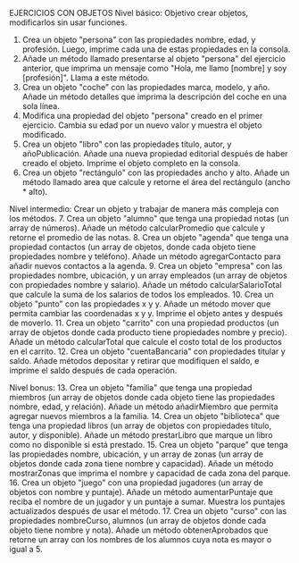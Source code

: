 EJERCICIOS CON OBJETOS
Nivel básico: Objetivo crear objetos, modificarlos sin usar funciones.
1.	Crea un objeto "persona" con las propiedades nombre, edad, y profesión. Luego, imprime cada una de estas propiedades en la consola.
2.	Añade un método llamado presentarse al objeto "persona" del ejercicio anterior, que imprima un mensaje como "Hola, me llamo [nombre] y soy [profesión]". Llama a este método.
3.	Crea un objeto "coche" con las propiedades marca, modelo, y año. Añade un método detalles que imprima la descripción del coche en una sola línea.
4.	Modifica una propiedad del objeto "persona" creado en el primer ejercicio. Cambia su edad por un nuevo valor y muestra el objeto modificado.
5.	Crea un objeto "libro" con las propiedades título, autor, y añoPublicación. Añade una nueva propiedad editorial después de haber creado el objeto. Imprime el objeto completo en la consola.
6.	Crea un objeto "rectángulo" con las propiedades ancho y alto. Añade un método llamado area que calcule y retorne el área del rectángulo (ancho * alto).


Nivel intermedio: Crear un objeto y trabajar de manera más compleja con los métodos.
7.	Crea un objeto "alumno" que tenga una propiedad notas (un array de números). Añade un método calcularPromedio que calcule y retorne el promedio de las notas.
8.	Crea un objeto "agenda" que tenga una propiedad contactos (un array de objetos, donde cada objeto tiene propiedades nombre y teléfono). Añade un método agregarContacto para añadir nuevos contactos a la agenda.
9.	Crea un objeto "empresa" con las propiedades nombre, ubicación, y un array empleados (un array de objetos con propiedades nombre y salario). Añade un método calcularSalarioTotal que calcule la suma de los salarios de todos los empleados.
10.	Crea un objeto "punto" con las propiedades x y y. Añade un método mover que permita cambiar las coordenadas x y y. Imprime el objeto antes y después de moverlo.
11.	Crea un objeto "carrito" con una propiedad productos (un array de objetos donde cada producto tiene propiedades nombre y precio). Añade un método calcularTotal que calcule el costo total de los productos en el carrito.
12.	Crea un objeto "cuentaBancaria" con propiedades titular y saldo. Añade métodos depositar y retirar que modifiquen el saldo, e imprime el saldo después de cada operación.

Nivel bonus:
13.	Crea un objeto "familia" que tenga una propiedad miembros (un array de objetos donde cada objeto tiene las propiedades nombre, edad, y relación). Añade un método añadirMiembro que permita agregar nuevos miembros a la familia.
14.	Crea un objeto "biblioteca" que tenga una propiedad libros (un array de objetos con propiedades título, autor, y disponible). Añade un método prestarLibro que marque un libro como no disponible si está prestado.
15.	Crea un objeto "parque" que tenga las propiedades nombre, ubicación, y un array de zonas (un array de objetos donde cada zona tiene nombre y capacidad). Añade un método mostrarZonas que imprima el nombre y capacidad de cada zona del parque.
16.	Crea un objeto "juego" con una propiedad jugadores (un array de objetos con nombre y puntaje). Añade un método aumentarPuntaje que reciba el nombre de un jugador y un puntaje a sumar. Muestra los puntajes actualizados después de usar el método.
17.	Crea un objeto "curso" con las propiedades nombreCurso, alumnos (un array de objetos donde cada objeto tiene nombre y nota). Añade un método obtenerAprobados que retorne un array con los nombres de los alumnos cuya nota es mayor o igual a 5.
